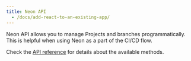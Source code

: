 ```yaml
---
title: Neon API
  - /docs/add-react-to-an-existing-app/
---
```


Neon API allows you to manage Projects and branches programmatically. This is helpful when using Neon as a part of the CI/CD flow.

Check the [API reference](https://console.neon.tech/api-docs) for details about the available methods.
